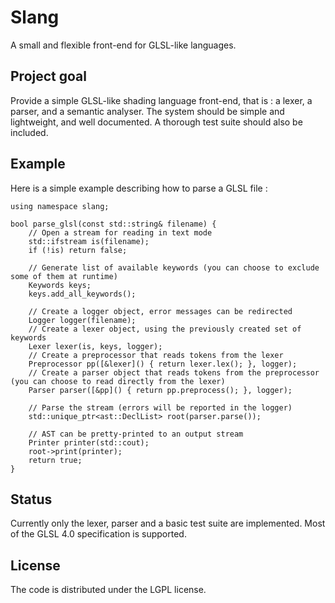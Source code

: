 # Slang
A small and flexible front-end for GLSL-like languages.

## Project goal
Provide a simple GLSL-like shading language front-end, that is : a lexer, a parser, and a semantic analyser.
The system should be simple and lightweight, and well documented. A thorough test suite should also be included.

## Example

Here is a simple example describing how to parse a GLSL file :

~~~~~~~~~~~~~~~~~~~~~~~~~~~~~~~~~~~~~~~~~~~~~~~~~~~~~~~~~~~~~~~~~~~~~~~~~~~~~~~~~~~~~~~~~~~~~~~~~~~{.cpp}
using namespace slang;

bool parse_glsl(const std::string& filename) {
    // Open a stream for reading in text mode
    std::ifstream is(filename);
    if (!is) return false;

    // Generate list of available keywords (you can choose to exclude some of them at runtime)
    Keywords keys;
    keys.add_all_keywords();

    // Create a logger object, error messages can be redirected
    Logger logger(filename);
    // Create a lexer object, using the previously created set of keywords
    Lexer lexer(is, keys, logger);
    // Create a preprocessor that reads tokens from the lexer
    Preprocessor pp([&lexer]() { return lexer.lex(); }, logger);
    // Create a parser object that reads tokens from the preprocessor (you can choose to read directly from the lexer)
    Parser parser([&pp]() { return pp.preprocess(); }, logger);

    // Parse the stream (errors will be reported in the logger)
    std::unique_ptr<ast::DeclList> root(parser.parse());

    // AST can be pretty-printed to an output stream
    Printer printer(std::cout);
    root->print(printer);
    return true;
}
~~~~~~~~~~~~~~~~~~~~~~~~~~~~~~~~~~~~~~~~~~~~~~~~~~~~~~~~~~~~~~~~~~~~~~~~~~~~~~~~~~~~~~~~~~~~~~~~~~~

## Status
Currently only the lexer, parser and a basic test suite are implemented. Most of the GLSL 4.0 specification is supported.

## License
The code is distributed under the LGPL license.

